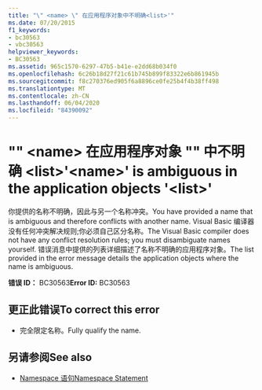 ```yaml
---
title: "\" <name> \" 在应用程序对象中不明确<list>'"
ms.date: 07/20/2015
f1_keywords:
- bc30563
- vbc30563
helpviewer_keywords:
- BC30563
ms.assetid: 965c1570-6297-47b5-b41e-e2dd68b034f0
ms.openlocfilehash: 6c26b18d27f21c61b745b899f83322e6b861945b
ms.sourcegitcommit: f8c270376ed905f6a8896ce0fe25b4f4b38ff498
ms.translationtype: MT
ms.contentlocale: zh-CN
ms.lasthandoff: 06/04/2020
ms.locfileid: "84390092"
---
```

# <a name="name-is-ambiguous-in-the-application-objects-list"></a><span data-ttu-id="29f9f-103">"" \<name> 在应用程序对象 "" 中不明确 \<list></span><span class="sxs-lookup"><span data-stu-id="29f9f-103">'\<name>' is ambiguous in the application objects '\<list>'</span></span>
<span data-ttu-id="29f9f-104">你提供的名称不明确，因此与另一个名称冲突。</span><span class="sxs-lookup"><span data-stu-id="29f9f-104">You have provided a name that is ambiguous and therefore conflicts with another name.</span></span> <span data-ttu-id="29f9f-105">Visual Basic 编译器没有任何冲突解决规则;你必须自己区分名称。</span><span class="sxs-lookup"><span data-stu-id="29f9f-105">The Visual Basic compiler does not have any conflict resolution rules; you must disambiguate names yourself.</span></span> <span data-ttu-id="29f9f-106">错误消息中提供的列表详细描述了名称不明确的应用程序对象。</span><span class="sxs-lookup"><span data-stu-id="29f9f-106">The list provided in the error message details the application objects where the name is ambiguous.</span></span>  
  
 <span data-ttu-id="29f9f-107">**错误 ID：** BC30563</span><span class="sxs-lookup"><span data-stu-id="29f9f-107">**Error ID:** BC30563</span></span>  
  
## <a name="to-correct-this-error"></a><span data-ttu-id="29f9f-108">更正此错误</span><span class="sxs-lookup"><span data-stu-id="29f9f-108">To correct this error</span></span>  
  
- <span data-ttu-id="29f9f-109">完全限定名称。</span><span class="sxs-lookup"><span data-stu-id="29f9f-109">Fully qualify the name.</span></span>  
  
## <a name="see-also"></a><span data-ttu-id="29f9f-110">另请参阅</span><span class="sxs-lookup"><span data-stu-id="29f9f-110">See also</span></span>

- [<span data-ttu-id="29f9f-111">Namespace 语句</span><span class="sxs-lookup"><span data-stu-id="29f9f-111">Namespace Statement</span></span>](../language-reference/statements/namespace-statement.md)
